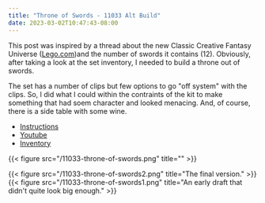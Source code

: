 ```yaml
---
title: "Throne of Swords - 11033 Alt Build"
date: 2023-03-02T10:47:43-08:00
---
```


This post was inspired by a thread about the new Classic Creative Fantasy Universe ([Lego.com](https://www.lego.com/en-us/product/creative-fantasy-universe-11033))and the number of swords it contains (12). Obviously, after taking a look at the set inventory, I needed to build a throne out of swords.

The set has a number of clips but few options to go "off system" with the clips. So, I did what I could within the contraints of the kit to make something that had soem character and looked menacing. And, of course, there is a side table with some wine.

<!-- - [Rebrickable](https://rebrickable.com/mocs/MOC-139627/bricktoad/mead-of-poetry-31143-birdhouse-alt-build/#details) -->
- [Instructions](/11033-throne-of-swords.pdf)
- [Youtube](https://youtu.be/j2EgRnhtzD0)
- [Inventory](/11033-throne-of-swords.xml)

{{< figure src="/11033-throne-of-swords.png" title="" >}}


{{< figure src="/11033-throne-of-swords2.png" title="The final version." >}}
{{< figure src="/11033-throne-of-swords1.png" title="An early draft that didn't quite look big enough." >}}
